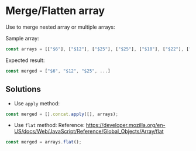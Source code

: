 # Merge/Flatten array

Use to merge nested array or multiple arrays:

Sample array:

```js
const arrays = [["$6"], ["$12"], ["$25"], ["$25"], ["$18"], ["$22"], ["$10"]];
```

Expected result:

```js
const merged = ["$6", "$12", "$25", ...]
```

## Solutions

- Use `apply` method:

```js
const merged = [].concat.apply([], arrays);
```

- Use `flat` method:
  Reference: https://developer.mozilla.org/en-US/docs/Web/JavaScript/Reference/Global_Objects/Array/flat

```js
const merged = arrays.flat();
```
